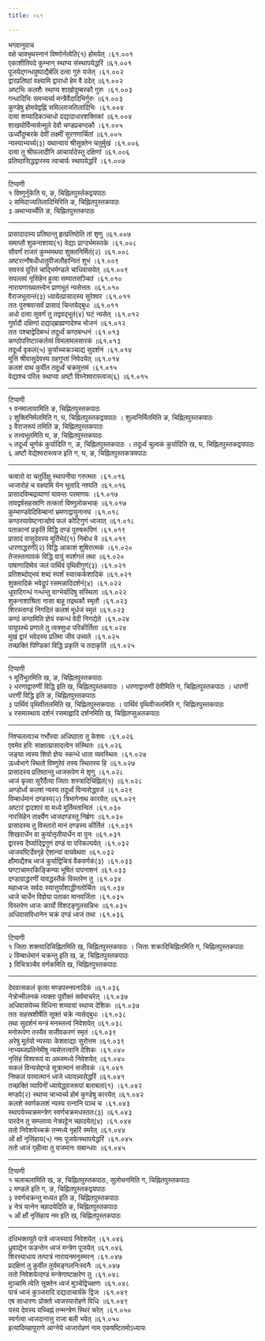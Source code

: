 ```yaml
---
title: ०६१

---
```

भगवानुवाच  
वक्षे चावभृथस्नानं विष्णोर्नत्वेति(१) होमयेत् ।६१.००१  
एकाशीतिपदे कुम्भान् स्थाप्य संस्थापयेद्धरिं ॥६१.००१  
पूजयेद्गन्धपुष्पाद्यैर्बलिं दत्वा गुरुं यजेत् ।६१.००२  
द्वारप्रतिष्ठां वक्ष्यामि द्वाराधो हेम वै ददेत् ॥६१.००२  
अष्टभिः कलशैः स्थाप्य शाखोदुम्बरकौ गुरुः ।६१.००३  
गन्धादिभिः समभ्यर्च्य मन्त्रैर्वेदादिभिर्गुरुः ॥६१.००३  
कुण्डेषु होमयेद्वह्निं समिल्लाजतिलादिभिः ।६१.००४  
दत्वा शय्यादिकञ्चाधो दद्यादाधारशक्तिकां ॥६१.००४  
शाखयोर्विन्यसेन्मूले देवौ चण्डप्रचण्दकौ ।६१.००५  
ऊर्ध्वोदुम्बरके देवीं लक्ष्मीं सुरगणार्चितां ॥६१.००५  
न्यस्याभ्यर्च्य(३) यथान्यायं श्रीसूक्तेन चतुर्मुखं ।६१.००६  
दत्वा तु श्रीफलादीनि आचार्यादेस्तु दक्षिणां ॥६१.००६  
प्रतिष्ठासिद्धद्वारस्य त्वाचार्यः स्थापयेद्धरिं ।६१.००७  
-- - - - -- - - - -- - - -- - - -- - - - - -- -  
टिप्पणी  
१ विष्णुर्नुकेति घ, ङ, चिह्नितपुर्स्तकद्वयपाठः  
२ समिदाज्यतिलादिभिरिति ङ, चिह्नितपुस्तकपाठः  
३ अथाभ्यर्च्येति ङ, चिह्नितपुस्तकपाठः  
-- - - - -- - - - -- - - -- - - -- - - - - -- -  
प्रासादादस्य प्रतिष्ठन्तु हृत्प्रतिष्ठेति तां शृणु ॥६१.००७  
समाप्तौ शुकनाशाया(१) वेद्याः प्राग्दर्भमस्तके ।६१.००८  
सौवर्णं राजतं कुम्भमथवा शुक्लनिर्मितं(२) ॥६१.००८  
अष्टरत्नौषधीधातुवीजलौहान्वितं शुभं ।६१.००९  
सवस्त्रं पूरितं चाद्भिर्मण्डले चाधिवासयेत् ॥६१.००९  
सपल्लवं नृसिंहेन हुत्वा सम्पातसञ्चितं ।६१.०१०  
नारायणाख्यतत्त्वेन प्राणभूतं न्यसेत्ततः ॥६१.०१०  
वैराजभूतान्तं(३) ध्यायेत्प्रासादस्य सुरेश्वर ।६१.०११  
ततः पुरुषवत्सर्वं प्रासादं चिन्तयेद्बुधः ॥६१.०११  
अधो दत्वा सुवर्णं तु तद्ववद्भूतं(४) घटं न्यसेत् ।६१.०१२  
गुर्वादौ दक्षिणां दद्याद्ब्राह्मणादेश्च भोजनं ॥६१.०१२  
ततः पश्चाद्वेदिबन्धं तदूर्ध्वं कण्ठबन्धनं ।६१.०१३  
कण्ठोपरिष्टात्कर्तव्यं विमलामलसारकं ॥६१.०१३  
तदूर्ध्वं वृकलं(५) कुर्याच्चक्रञ्चाद्यं सुदर्शनं ।६१.०१४  
मूत्तिं श्रीवासुदेवस्य ग्रहगुप्तां निवेदयेत् ॥६१.०१४  
कलशं वाथ कुर्वीत तदूर्ध्वं चक्रमुत्तमं ।६१.०१५  
वेद्याश्च परितः स्थाप्या अष्टौ विघ्नेश्वरास्त्वज(६) ॥६१.०१५  
-- - - - -- - - - -- - - -- - - -- - - - - -- -  
टिप्पणी  
१ वनमालायामिति ङ, चिह्नितपुस्तकपाठः  
२ शुक्तिनिर्मलमिति ग, घ, चिह्नितपुस्तकद्वयपाठः । शुल्वनिर्मितमिति ङ, चिह्नितपुस्तकपाठः  
३ वैराजरूपं तमिति ङ, चिह्नितपुस्तकपाठः  
४ तत्त्वभूतमिति घ, ङ, चिह्नितपुस्तकपाठः  
५ तदूर्ध्वं चूर्णकं कुर्यादिति ग, ङ, चिह्नितपुस्तकपाठः । तदूर्ध्वं चुल्वकं कुर्यादिति ख, घ, चिह्नितपुस्तकद्वयपाठः  
६ अष्टौ वेद्येश्वरास्त्वज इति ग, घ, ङ, चिह्नितपुस्तकत्रयपाठः  
-- - - - -- - - - -- - - -- - - -- - - - - -- -  
चत्वारो वा चतुर्दिक्षु स्थापनीया गरुत्मतः ।६१.०१६  
ध्वजारोहं च वक्ष्यामि येन भूतादि नश्यति ॥६१.०१६  
प्रासादविम्बद्रव्याणां यावन्तः परमाणवः ।६१.०१७  
तावद्वर्षसहस्राणि तत्कर्ता विष्णुलोकभाक् ॥६१.०१७  
कुम्भाण्डवेदिविम्बानां भ्रमणाद्वायुनानघ ।६१.०१८  
कण्ठस्यावेष्टनाज्ज्ञेयं फलं कोटिगुणं ध्वजात् ॥६१.०१८  
पताकानां प्रकृतिं विद्धि दण्डं पुरुषरूपिणं ।६१.०१९  
प्रासादं वासुदेवस्य मूर्तिभेदं(१) निबोध मे ॥६१.०१९  
धारणाद्धरणीं(२) विद्धि आकाशं शुषिरात्मकं ।६१.०२०  
तेजस्तत्पावकं विद्धि वायुं स्पर्शगतं तथा ॥६१.०२०  
पाषाणादिष्वेव जलं पार्थिवं पृथिवीगुणं(३) ।६१.०२१  
प्रतिशब्दोद्भवं शब्दं स्पर्शं स्यात्कर्कशादिकं ॥६१.०२१  
शुक्लादिकं भवेद्रूपं रसमन्नादिदर्शनं(४) ।६१.०२२  
धूपादिगन्धं गन्धन्तु वाग्भेर्यादिषु संस्थिता ॥६१.०२२  
शुकनाशाश्रिता नासा बाहू तद्रथकौ स्मृतौ ।६१.०२३  
शिरस्त्वण्डं निगदितं कलशं मूर्धजं स्मृतं ॥६१.०२३  
कण्ठं कण्ठमिति ज्ञेयं स्कन्धं वेदी निगद्येते ।६१.०२४  
पायूपस्थे प्रणाले तु त्वक्सुधा परिकीर्तिता ॥६१.०२४  
मुखं द्वारं भवेदस्य प्रतिमा जीव उच्यते ।६१.०२५  
तच्छक्तिं पिण्डिकां विद्धि प्रकृतिं च तदाकृतिं ॥६१.०२५  
-- - - - -- - - - -- - - -- - - -- - - - - -- -  
टिप्पणी  
१ मूर्तिभूतमिति ख, ङ, चिह्नितपुस्तकपाठः  
२ धरणाद्वारुणीं विद्धि इति ख, चिह्नितपुस्तकपाठः । धरणाद्वारुणीं देवीमिति ग, चिह्नितपुस्तकपाठः । धारणीं धरणीं विद्धि इति ङ, चिह्नितपुस्तकपाठः  
३ पार्थिवं पृथिवीतलमिति ख, चिह्नितपुस्तकपाठः । पार्थिवं पृथिवीजलमिति ग, चिह्नितपुस्तकपाठः  
४ रसमास्थाय दर्शनं रसमाह्वादि दर्शनमिति ख, चिह्नितप्सुअतकपाठः  
-- - - - -- - - - -- - - -- - - -- - - - - -- -  
निश्चलत्वञ्च गर्भोस्या अधिष्ठाता तु केशवः ।६१.०२६  
एवमेव हरिः साक्षात्प्रासादत्वेन संस्थितः ॥६१.०२६  
जङ्घा त्वस्य शिवो ज्ञेयः स्कन्धे धाता व्यवस्थितः ।६१.०२७  
ऊर्ध्वभागे स्थितो विष्णुरेवं तस्य स्थितस्य हि ॥६१.०२७  
प्रासादस्य प्रतिष्ठान्तु ध्वजरूपेण मे शृणु ।६१.०२८  
ध्वजं कृत्वा सुरैर्दैत्या जिताः शस्त्रादिचिह्नितं(१) ॥६१.०२८  
अण्डोर्ध्वं कलशं न्यस्य तदूर्ध्वं विन्यसेद्ध्वजं ।६१.०२९  
विम्बार्धमानं दण्डस्य(२) त्रिभागेनाथ कारयेत् ॥६१.०२९  
अष्टारं द्वादशारं वा मध्ये मूर्तिमतान्वितं ।६१.०३०  
नारसिंहेन तार्क्ष्येण ध्वजदण्डस्तु निर्ब्रणः ॥६१.०३०  
प्रासादस्य तु विस्तारो मानं दण्डस्य कीर्तितं ।६१.०३१  
शिखरार्धेन वा कुर्यात्तृतीयार्धेन वा पुनः ॥६१.०३१  
द्वारस्य दैर्घ्याद्द्विगुणं दण्डं वा परिकल्पयेत् ।६१.०३२  
ध्वजयष्टिर्देवगृहे ऐशान्यां वायवेथवा ॥६१.०३२  
क्षौमाद्यैश्च ध्वजं कुर्याद्विचित्रं वैकवर्णकं(३) ।६१.०३३  
घण्टाचामरकिङ्किण्या भूषितं पापनाशनं ॥६१.०३३  
दण्डाग्राद्धरणीं यावद्धस्तैकं विस्तरेण तु ।६१.०३४  
महाध्वजः सर्वदः स्यात्तुर्यांशाद्धीनतोर्चितः ॥६१.०३४  
ध्वजे चार्धेन विज्ञेया पताका मानवर्जिता ।६१.०३५  
विस्तरेण ध्वजः कार्यो विंशदङ्गुलसन्निभः ॥६१.०३५  
अधिवासविधानेन चक्रं दण्डं ध्वजं तथा ।६१.०३६  
-- - - - -- - - - -- - - -- - - -- - - - - -- -  
टिप्पणी  
१ जिताः शक्त्यादिचिह्नितमिति ख, चिह्नितपुस्तकपाठः । जिताः शक्रादिचिह्नितमिति ग, चिह्नितपुस्तकपाठः  
२ विम्बार्धमानं चक्रन्तु इति ख, ङ, चिह्नितपुस्तकपाठः  
३ विचित्रञ्चैव वर्णकमिति ख, चिह्नितपुस्तकपाठः  
-- - - - -- - - - -- - - -- - - -- - - - - -- -  
देववत्सकलं कृत्वा मण्डपस्नपनादिकं ॥६१.०३६  
नेत्रोन्मीलनकं त्यक्ता पूर्वोक्तं सर्वमाचरेत् ।६१.०३७  
अधिवासयेच्च विधिना शय्यायां स्थाप्य देशिकः ॥६१.०३७  
ततः सहस्रशीर्षेति सूक्तं चक्रे न्यसेद्बुधः ।६१.०३८  
तथा सुदर्शनं मन्त्रं मनस्तत्त्वं निवेशयेत् ॥६१.०३८  
मनोरूपेण तस्यैव सजीवकरणं स्मृतं ।६१.०३९  
अरेषु मूर्तयो न्यस्याः केशवाद्याः सुरोत्तम ॥६१.०३९  
नाभ्यब्जप्रतिनेमीषु न्यसेत्तत्त्वानि देशिकः ।६१.०४०  
नृसिंहं विश्वरूपं वा अब्जमध्ये निवेशयेत् ॥६१.०४०  
सकलं विन्यसेद्दण्डे सूत्रात्मानं सजीवकं ।६१.०४१  
निष्कलं परमात्मानं ध्वजे ध्यायन्न्यसेद्धरिं ॥६१.०४१  
तच्छक्तिं व्यापिनीं ध्यायेद्ध्वजरूपां बलाबलां(१) ।६१.०४२  
मण्डपे(२) स्थाप्य चाभ्यर्च्य होमं कुण्डेषु कारयेत् ॥६१.०४२  
कलशे स्वर्णकलशं न्यस्य रत्नानि पञ्च च ।६१.०४३  
स्थापयेच्चक्रमन्त्रेण स्वर्णचक्रमधस्ततः(३) ॥६१.०४३  
पारदेन तु सम्प्लाव्य नेत्रपट्टेन च्छादयेत्(४) ।६१.०४४  
ततो निवेशयेच्चक्रं तन्मध्ये नृहरिं स्मरेत् ॥६१.०४४  
ओं क्षों नृसिंहाय(५) नमः पूजयेत्स्थापयेद्धरिं ।६१.०४५  
ततो ध्वजं गृहीत्वा तु यजमानः सबान्धवः ॥६१.०४५  
-- - - - -- - - - -- - - -- - - -- - - - - -- -  
टिप्पणी  
१ चलाचलामिति ख, ङ, चिह्नितपुस्तकपाठः, सुलोचनमिति ग, चिह्नितपुस्तकपाठः  
२ मण्डले इति ग, ङ, चिह्नितपुस्तकद्वयपाठः  
३ स्वर्णचक्रन्तु मध्यत इति ङ, चिह्नितपुस्तकपाठः  
४ नेत्रं यत्नेन च्छादयेदिति ङ, चिह्नितपुस्तकपाठः  
५ ओं क्षौं नृसिंहाय नम इति ख, चिह्नितपुस्तकपाठः  
-- - - - -- - - - -- - - -- - - -- - - - - -- -  
दधिभक्तयुते पात्रे ध्वजस्याग्रं निवेशयेत् ।६१.०४६  
ध्रुवाद्येन फडन्तेन ध्वजं मन्त्रेण पूजयेत् ॥६१.०४६  
शिरस्याधाय तत्पात्रं नारायनमनुस्मरन् ।६१.०४७  
प्रदक्षिणं तु कुर्वीत तुर्यमङ्गलनिःस्वनैः ॥६१.०४७  
ततो निवेशयेत्दण्डं मन्त्रेणाष्टाक्षरेण तु ।६१.०४८  
मुञ्चामि त्वेति सूक्तेन ध्वजं मुञ्चेद्विचक्षणः ॥६१.०४८  
पात्रं ध्वजं कुञ्जरादि दद्यादाचार्यके द्विजः ।६१.०४९  
एष साधारणः प्रोक्तो ध्वजस्यारोहणे विधिः ॥६१.०४९  
यस्य देवस्य यच्चिह्नं तन्मन्त्रेण स्थिरं चरेत् ।६१.०५०  
स्वर्गत्वा ध्वजदानात्तु राजा बली भवेत् ॥६१.०५०  
इत्यादिमहापुराणे आग्नेये ध्वजारोहणं नाम एकषष्टितमोऽध्यायः